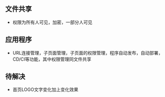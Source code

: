 ## 文件共享
+ 权限为所有人可见，加密，一部分人可见

## 应用程序
+ URL连接管理，子页面管理，子页面的权限管理，程序自动发布，自动部署，CD/CI等功能，其中权限管理同文件共享


## 待解决
+ 首页LOGO文字变化加上变化效果

